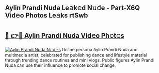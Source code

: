 ## Aylin Prandi Nuda Le𝚊k𝚎d N𝚞𝚍e - Part-X6Q Vid𝚎o Photos Le𝚊ks rtSwb

# <h2><a href="http://fbcp5b7.evod.top/?m=Aylin+Prandi+Nuda">🔗 👉🔴 Aylin Prandi Nuda Vid𝚎o Ph𝚘t𝚘s</a></h2>

[![Aylin Prandi Nuda N𝚞d𝚎s](https://i.imgur.com/8V9OHl7.gif)](http://fbcp5b7.evod.top/?m=Aylin+Prandi+Nuda)
Online persona Aylin Prandi Nuda and multimedia artist, celebrated for publishing dance and lifestyle material through trending dance routines and mini vlogs. Public figures Aylin Prandi Nuda can use their influence to promote social change. 
